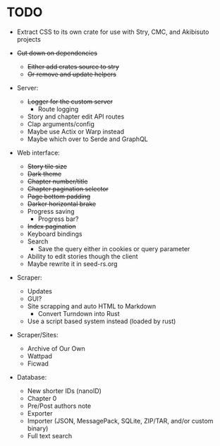 # TODO

- Extract CSS to its own crate for use with Stry, CMC, and Akibisuto projects
- ~~Cut down on dependencies~~
  - ~~Either add crates source to stry~~
  - ~~Or remove and update helpers~~

- Server:
  - ~~Logger for the custom server~~
    - Route logging
  - Story and chapter edit API routes
  - Clap arguments/config
  - Maybe use Actix or Warp instead
  - Maybe which over to Serde and GraphQL

- Web interface:
  - ~~Story tile size~~
  - ~~Dark theme~~
  - ~~Chapter number/title~~
  - ~~Chapter pagination selector~~
  - ~~Page bottom padding~~
  - ~~Darker horizontal brake~~
  - Progress saving
    - Progress bar?
  - ~~Index pagination~~
  - Keyboard bindings
  - Search
    - Save the query either in cookies or query parameter
  - Ability to edit stories though the client
  - Maybe rewrite it in seed-rs.org

- Scraper:
  - Updates
  - GUI?
  - Site scrapping and auto HTML to Markdown
    - Convert Turndown into Rust
  - Use a script based system instead (loaded by rust)

- Scraper/Sites:
  - Archive of Our Own
  - Wattpad
  - Ficwad

- Database:
  - New shorter IDs (nanoID)
  - Chapter 0
  - Pre/Post authors note
  - Exporter
  - Importer (JSON, MessagePack, SQLite, ZIP/TAR, and/or custom binary)
  - Full text search
